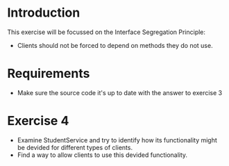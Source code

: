 # Introduction
This exercise will be focussed on the Interface Segregation Principle:

- Clients should not be forced to depend on methods they do not use.

# Requirements
- Make sure the source code it's up to date with the answer to exercise 3

# Exercise 4
- Examine StudentService and try to identify how its functionality might be devided for different types of clients.
- Find a way to allow clients to use this devided functionality.
